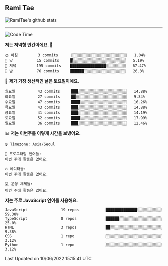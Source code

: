 ## Rami Tae

![RamiTae's github stats](https://github-readme-stats.vercel.app/api?username=RamiTae&show_icons=true&theme=tokyonight)

---
<!--START_SECTION:waka-->
![Code Time](http://img.shields.io/badge/Code%20Time-0%20secs-blue)

**저는 저녁형 인간이에요. 🦉** 

```text
🌞 아침         3 commits      ░░░░░░░░░░░░░░░░░░░░░░░░░   1.04% 
🌆 낮　         15 commits     █░░░░░░░░░░░░░░░░░░░░░░░░   5.19% 
🌃 저녁         195 commits    ████████████████░░░░░░░░░   67.47% 
🌙 밤　         76 commits     ██████░░░░░░░░░░░░░░░░░░░   26.3%

```
📅 **제가 가장 생산적인 날은 토요일이에요.** 

```text
월요일          43 commits     ███░░░░░░░░░░░░░░░░░░░░░░   14.88% 
화요일          27 commits     ██░░░░░░░░░░░░░░░░░░░░░░░   9.34% 
수요일          47 commits     ████░░░░░░░░░░░░░░░░░░░░░   16.26% 
목요일          43 commits     ███░░░░░░░░░░░░░░░░░░░░░░   14.88% 
금요일          41 commits     ███░░░░░░░░░░░░░░░░░░░░░░   14.19% 
토요일          52 commits     ████░░░░░░░░░░░░░░░░░░░░░   17.99% 
일요일          36 commits     ███░░░░░░░░░░░░░░░░░░░░░░   12.46%

```


📊 **저는 이번주를 이렇게 시간을 보냈어요.** 

```text
⌚︎ Timezone: Asia/Seoul

💬 프로그래밍 언어들: 
이번 주에 활동은 없어요.

🔥 에디터들: 
이번 주에 활동은 없어요.

💻 운영 체제들: 
이번 주에 활동은 없어요.

```

**저는 주로 JavaScript 언어를 사용해요.** 

```text
JavaScript               19 repos            ██████████████░░░░░░░░░░░   59.38% 
TypeScript               8 repos             ██████░░░░░░░░░░░░░░░░░░░   25.0% 
HTML                     3 repos             ██░░░░░░░░░░░░░░░░░░░░░░░   9.38% 
CSS                      1 repo              ░░░░░░░░░░░░░░░░░░░░░░░░░   3.12% 
Python                   1 repo              ░░░░░░░░░░░░░░░░░░░░░░░░░   3.12%

```



 Last Updated on 10/06/2022 15:15:41 UTC
<!--END_SECTION:waka-->
